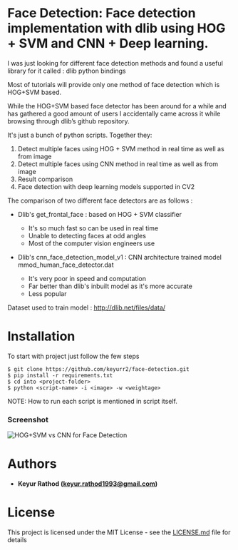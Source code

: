 Face Detection: Face detection implementation with dlib using HOG + SVM and CNN + Deep learning.
==================

I was just looking for different face detection methods and found a useful library for it called : dlib python bindings

Most of tutorials will provide only one method of face detection which is HOG+SVM based.

While the HOG+SVM based face detector has been around for a while and has gathered a good amount of users I accidentally came across it while browsing through dlib’s github repository.

It's just a bunch of python scripts. Together they:

1. Detect multiple faces using HOG + SVM method in real time as well as from image 
2. Detect multiple faces using CNN method in real time as well as from image
3. Result comparison
4. Face detection with deep learning models supported in CV2

The comparison of two different face detectors are as follows :

* Dlib's get_frontal_face : based on HOG + SVM classifier
	- It's so much fast so can be used in real time
	- Unable to detecting faces at odd angles
	- Most of the computer vision engineers use

* Dlib's cnn_face_detection_model_v1 : CNN architecture trained model mmod_human_face_detector.dat
	- It's very poor in speed and computation
	- Far better than dlib's inbuilt model as it's more accurate
	- Less popular

Dataset used to train model : http://dlib.net/files/data/


Installation
==================

To start with project just follow the few steps 

	$ git clone https://github.com/keyurr2/face-detection.git
	$ pip install -r requirements.txt
	$ cd into <project-folder>
	$ python <script-name> -i <image> -w <weightage>

NOTE: How to run each script is mentioned in script itself.

### Screenshot
![HOG+SVM vs CNN for Face Detection](/face_detection_comparison_hog_cnn.png?raw=true "HOG+SVM vs CNN for Face Detection")


Authors
==================

* **Keyur Rathod (keyur.rathod1993@gmail.com)**

License
==================

This project is licensed under the MIT License - see the [LICENSE.md](LICENSE.md) file for details
